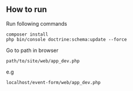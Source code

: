 How to run
---

Run following commands

```
composer install 
php bin/console doctrine:schema:update --force
```

Go to path in browser

```
path/to/site/web/app_dev.php
```
e.g
```
localhost/event-form/web/app_dev.php
```